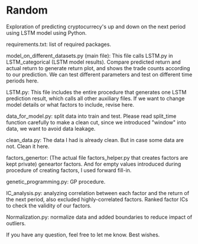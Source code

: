 # Random
Exploration of predicting cryptocurrecy's up and down on the next period using LSTM model using Python.

requirements.txt: list of required packages.

model_on_different_datasets.py (main file):
           This file calls LSTM.py in LSTM_categorical (LSTM model results). 
           Compare predicted return and actual return to generate return plot, and shows the trade counts according to our prediction.
           We can test different parameters and test on different time periods here.

LSTM.py: 
           This file includes the entire procedure that generates one LSTM prediction result, which calls all other auxiliary files. 
           If we want to change model details or what factors to include, revise here.

data_for_model.py: split data into train and test. Please read split_time function carefully to make a clean cut,
           since we introduced "window" into data, we want to avoid data leakage.

clean_data.py: The data I had is already clean. But in case some data are not. Clean it here.

factors_genertor: (The actual file factors_helper.py that creates factors are kept private) geneartor factors.
           And for empty values introduced during procedure of creating factors, I used forward fill-in.
           
genetic_programming.py: GP procedure. 

IC_analysis.py: analyzing correlation between each factor and the return of the next period, also excluded highly-correlated factors.
           Ranked factor ICs to check the validity of our factors.
           
Normalization.py: normalize data and added boundaries to reduce impact of outliers.

If you have any question, feel free to let me know. Best wishes.

